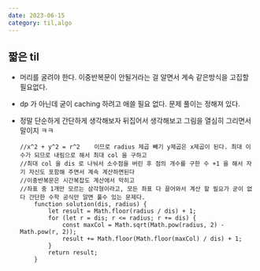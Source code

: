 ```yaml
---
date: 2023-06-15
category: til,algo
---
```


## 짧은 til

- 머리를 굴려야 한다. 이중반복문이 안될거라는 걸 알면서 계속 같은방식을 고집할 필요없다.
- dp 가 아닌데 굳이 caching 하려고 애쓸 필요 없다. 문제 풀이는 정해져 있다.
- 정말 단순하게 간단하게 생각해보자 뒤집어서 생각해보고 그림을 열심히 그리면서 말이지 ㅋㅋ

  ```
  //x^2 + y^2 = r^2    이므로 radius 제곱 빼기 y제곱은 x제곱이 된다. 최대 이 수가 되므로 내림으로 해서 최대 col 을 구하고
  //최대 col 을 dis 로 나눠서 소수점을 버린 후 점의 개수를 구한 수 +1 을 해서 자기 자신도 포함해 주면서 계속 계산하면된다
  //이중반복문은 시간복잡도 계산에서 막히고
  //좌표 중 1개만 모르는 삼각형이라고, 모든 좌표 다 끌어와서 계산 할 필요가 굳이 없다 간단한 수학 공식만 알면 풀수 있는 문제다.
      function solution(dis, radius) {
          let result = Math.floor(radius / dis) + 1;
          for (let r = dis; r <= radius; r += dis) {
              const maxCol = Math.sqrt(Math.pow(radius, 2) - Math.pow(r, 2));
              result += Math.floor(Math.floor(maxCol) / dis) + 1;
          }
          return result;
      }
  ```
